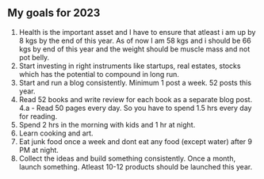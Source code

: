 ## My goals for 2023

1. Health is the important asset and I have to ensure that atleast i am up by 8 kgs by the end of this year. As of now I am 58 kgs and i should be 66 kgs by end of this year and the weight should be muscle mass and not pot belly.
2. Start investing in right instruments like startups, real estates, stocks which has the potential to compound in long run.
3. Start and run a blog consistently. Minimum 1 post a week. 52 posts this year.
4. Read 52 books and write review for each book as a separate blog post.
    4.a - Read 50 pages every day. So you have to spend 1.5 hrs every day for reading.
5. Spend 2 hrs in the morning with kids and 1 hr at night.
6. Learn cooking and art.
7. Eat junk food once a week and dont eat any food (except water) after 9 PM at night.
8. Collect the ideas and build something consistently. Once a month, launch something. Atleast 10-12 products should be launched this year.


